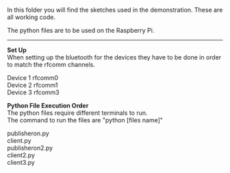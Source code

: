 In this folder you will find the sketches used in the demonstration. These are all working code.  
  
The python files are to be used on the Raspberry Pi.  

---

**Set Up**  
When setting up the bluetooth for the devices they have to be done in order to match the rfcomm channels.  
  
Device 1 rfcomm0  
Device 2 rfcomm1  
Device 3 rfcomm3  

**Python File Execution Order**  
The python files require different terminals to run.  
The command to run the files are "python [files name]"  

publisheron.py  
client.py  
publisheron2.py  
client2.py  
client3.py  
